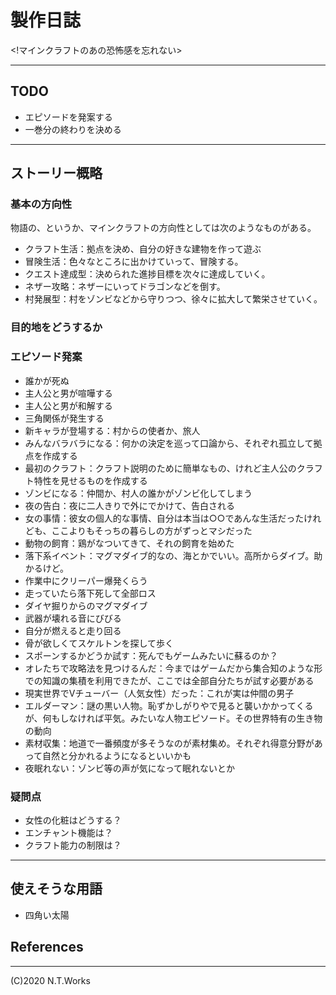 # 製作日誌

<!マインクラフトのあの恐怖感を忘れない>

----------------------------------------------------------------
## TODO

- エピソードを発案する
- 一巻分の終わりを決める

----------------------------------------------------------------
## ストーリー概略

### 基本の方向性

物語の、というか、マインクラフトの方向性としては次のようなものがある。

- クラフト生活：拠点を決め、自分の好きな建物を作って遊ぶ
- 冒険生活：色々なところに出かけていって、冒険する。
- クエスト達成型：決められた進捗目標を次々に達成していく。
- ネザー攻略：ネザーにいってドラゴンなどを倒す。
- 村発展型：村をゾンビなどから守りつつ、徐々に拡大して繁栄させていく。


### 目的地をどうするか

### エピソード発案

- 誰かが死ぬ
- 主人公と男が喧嘩する
- 主人公と男が和解する
- 三角関係が発生する
- 新キャラが登場する：村からの使者か、旅人
- みんなバラバラになる：何かの決定を巡って口論から、それぞれ孤立して拠点を作成する
- 最初のクラフト：クラフト説明のために簡単なもの、けれど主人公のクラフト特性を見せるものを作成する
- ゾンビになる：仲間か、村人の誰かがゾンビ化してしまう
- 夜の告白：夜に二人きりで外にでかけて、告白される
- 女の事情：彼女の個人的な事情、自分は本当は○○であんな生活だったけれども、ここよりもそっちの暮らしの方がずっとマシだった
- 動物の飼育：鶏がなついてきて、それの飼育を始めた
- 落下系イベント：マグマダイブ的なの、海とかでいい。高所からダイブ。助かるけど。
- 作業中にクリーパー爆発くらう
- 走っていたら落下死して全部ロス
- ダイヤ掘りからのマグマダイブ
- 武器が壊れる音にびびる
- 自分が燃えると走り回る
- 骨が欲しくてスケルトンを探して歩く
- スポーンするかどうか試す：死んでもゲームみたいに蘇るのか？
- オレたちで攻略法を見つけるんだ：今まではゲームだから集合知のような形での知識の集積を利用できたが、ここでは全部自分たちが試す必要がある
- 現実世界でVチューバー（人気女性）だった：これが実は仲間の男子
- エルダーマン：謎の黒い人物。恥ずかしがりやで見ると襲いかかってくるが、何もしなければ平気。みたいな人物エピソード。その世界特有の生き物の動向
- 素材収集：地道で一番頻度が多そうなのが素材集め。それぞれ得意分野があって自然と分かれるようになるといいかも
- 夜眠れない：ゾンビ等の声が気になって眠れないとか

### 疑問点

- 女性の化粧はどうする？
- エンチャント機能は？
- クラフト能力の制限は？

----------------------------------------------------------------
## 使えそうな用語

- 四角い太陽

## References

---
(C)2020 N.T.Works

